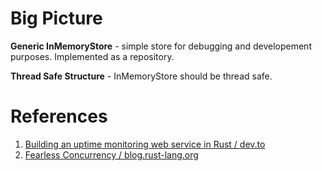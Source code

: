 # Big Picture

**Generic InMemoryStore** - simple store for debugging and developement purposes. Implemented as a repository.

**Thread Safe Structure** - InMemoryStore should be thread safe.

# References

1. [Building an uptime monitoring web service in Rust / dev.to](https://dev.to/shuttle_dev/building-an-uptime-monitoring-web-service-in-rust-1o25)
2. [Fearless Concurrency / blog.rust-lang.org](https://blog.rust-lang.org/2015/04/10/Fearless-Concurrency.html)
